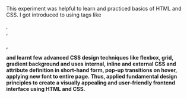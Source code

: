 This experiment was helpful to learn and practiced basics of HTML and CSS. I got introduced to using tags like <nav>, <div>, <h4>, <p> and learnt few advanced CSS design techniques like flexbox, grid, gradient background and uses internal, inline and external CSS and attribute definition in short-hand form, pop-up transitions on hover, applying new font to entire page. Thus, applied fundamental design principles to create a visually appealing and user-friendly frontend
interface using HTML and CSS.


